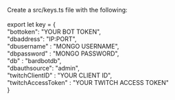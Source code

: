 Create a src/keys.ts file with the following:<BR><BR>
export let key = { <BR>
    "bottoken": "YOUR BOT TOKEN",<BR>
    "dbaddress": "IP:PORT",<BR>
    "dbusername" : "MONGO USERNAME",<BR>
    "dbpassword" : "MONGO PASSWORD",<BR>
    "db" : "bardbotdb",<BR>
    "dbauthsource": "admin",<BR>
    "twitchClientID" : "YOUR CLIENT ID",<BR>
    "twitchAccessToken" : "YOUR TWITCH ACCESS TOKEN"<BR>
}

